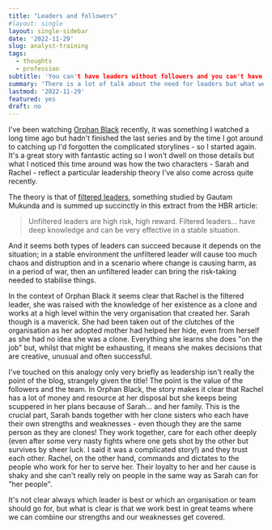 ```yaml
---
title: "Leaders and followers"
#layout: single
layout: single-sidebar
date: '2022-11-29'
slug: analyst-training
tags:
  - thoughts
  - profession
subtitle: 'You can't have leaders without followers and you can't have both without a team'
summary: 'There is a lot of talk about the need for leaders but what we might be missing is the value of followers and that can only come from good teams.'
lastmod: '2022-11-29'
featured: yes
draft: no
---
```


I've been watching [Orphan Black](https://en.wikipedia.org/wiki/Orphan_Black) recently, it was something I watched a long time ago but hadn't finished the last series and by the time I got around to catching up I'd forgotten the complicated storylines - so I started again. It's a great story with fantastic acting so I won't dwell on those details but what I noticed this time around was how the two characters - Sarah and Rachel - reflect a particular leadership theory I've also come across quite recently.

The theory is that of [filtered leaders](https://hbr.org/2012/10/great-leaders-dont-need-experience#:~:text=Unfiltered%20leaders%20are%20high%20risk,effective%20in%20a%20stable%20situation.), something studied by Gautam Mukunda and is summed up succinctly in this extract from the HBR article:

> Unfiltered leaders are high risk, high reward. Filtered leaders... have deep knowledge and can be very effective in a stable situation.

And it seems both types of leaders can succeed because it depends on the situation; in a stable environment the unfiltered leader will cause too much chaos and distruption and in a scenario where change is causing harm, as in a period of war, then an unfiltered leader can bring the risk-taking needed to stabilise things.

In the context of Orphan Black it seems clear that Rachel is the filtered leader, she was raised with the knowledge of her existence as a clone and works at a high level within the very organisation that created her. Sarah though is a maverick. She had been taken out of the clutches of the organisation as her adopted mother had helped her hide, even from herself as she had no idea she was a clone. Everything she learns she does "on the job" but, whilst that might be exhausting, it means she makes decisions that are creative, unusual and often successful.

I've touched on this analogy only very briefly as leadership isn't really the point of the blog, strangely given the title! The point is the value of the followers and the team. In Orphan Black, the story makes it clear that Rachel has a lot of money and resource at her disposal but she keeps being scuppered in her plans because of Sarah... and her family. This is the crucial part, Sarah bands together with her clone sisters who each have their own strengths and weaknesses - even though they are the same person as they are clones! They work together, care for each other deeply (even after some very nasty fights where one gets shot by the other but survives by sheer luck. I said it was a complicated story!) and they trust each other. Rachel, on the other hand, commands and dictates to the people who work for her to serve her. Their loyalty to her and her cause is shaky and she can't really rely on people in the same way as Sarah can for "her people".

It's not clear always which leader is best or which an organisation or team should go for, but what is clear is that we work best in great teams where we can combine our strengths and our weaknesses get covered. 
